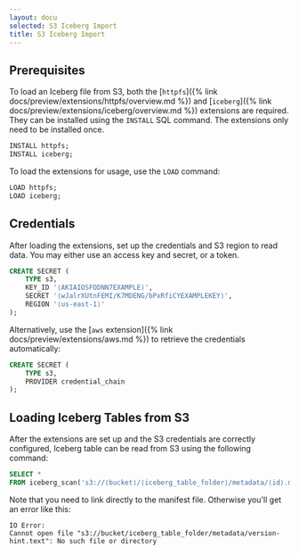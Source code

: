 ```yaml
---
layout: docu
selected: S3 Iceberg Import
title: S3 Iceberg Import
---
```


## Prerequisites

To load an Iceberg file from S3, both the [`httpfs`]({% link docs/preview/extensions/httpfs/overview.md %}) and [`iceberg`]({% link docs/preview/extensions/iceberg/overview.md %}) extensions are required. They can be installed using the `INSTALL` SQL command. The extensions only need to be installed once.

```sql
INSTALL httpfs;
INSTALL iceberg;
```

To load the extensions for usage, use the `LOAD` command:

```sql
LOAD httpfs;
LOAD iceberg;
```

## Credentials

After loading the extensions, set up the credentials and S3 region to read data. You may either use an access key and secret, or a token.

```sql
CREATE SECRET (
    TYPE s3,
    KEY_ID '⟨AKIAIOSFODNN7EXAMPLE⟩',
    SECRET '⟨wJalrXUtnFEMI/K7MDENG/bPxRfiCYEXAMPLEKEY⟩',
    REGION '⟨us-east-1⟩'
);
```

Alternatively, use the [`aws` extension]({% link docs/preview/extensions/aws.md %}) to retrieve the credentials automatically:

```sql
CREATE SECRET (
    TYPE s3,
    PROVIDER credential_chain
);
```

## Loading Iceberg Tables from S3

After the extensions are set up and the S3 credentials are correctly configured, Iceberg table can be read from S3 using the following command:

```sql
SELECT *
FROM iceberg_scan('s3://⟨bucket⟩/⟨iceberg_table_folder⟩/metadata/⟨id⟩.metadata.json');
```

Note that you need to link directly to the manifest file. Otherwise you'll get an error like this:

```console
IO Error:
Cannot open file "s3://bucket/iceberg_table_folder/metadata/version-hint.text": No such file or directory
```